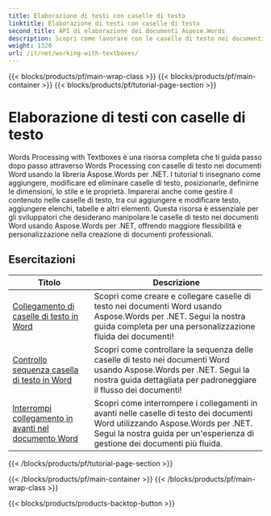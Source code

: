 ```yaml
---
title: Elaborazione di testi con caselle di testo
linktitle: Elaborazione di testi con caselle di testo
second_title: API di elaborazione dei documenti Aspose.Words
description: Scopri come lavorare con le caselle di testo nei documenti Word usando Aspose.Words per .NET. Esercitazioni dettagliate con codice di esempio per creare, manipolare e formattare in modo efficiente le caselle di testo.
weight: 1320
url: /it/net/working-with-textboxes/
---
```


{{< blocks/products/pf/main-wrap-class >}}
{{< blocks/products/pf/main-container >}}
{{< blocks/products/pf/tutorial-page-section >}}

# Elaborazione di testi con caselle di testo

Words Processing with Textboxes è una risorsa completa che ti guida passo dopo passo attraverso Words Processing con caselle di testo nei documenti Word usando la libreria Aspose.Words per .NET. I tutorial ti insegnano come aggiungere, modificare ed eliminare caselle di testo, posizionarle, definirne le dimensioni, lo stile e le proprietà. Imparerai anche come gestire il contenuto nelle caselle di testo, tra cui aggiungere e modificare testo, aggiungere elenchi, tabelle e altri elementi. Questa risorsa è essenziale per gli sviluppatori che desiderano manipolare le caselle di testo nei documenti Word usando Aspose.Words per .NET, offrendo maggiore flessibilità e personalizzazione nella creazione di documenti professionali.

 ## Esercitazioni
| Titolo | Descrizione |
| --- | --- |
| [Collegamento di caselle di testo in Word](./create-a-link/) | Scopri come creare e collegare caselle di testo nei documenti Word usando Aspose.Words per .NET. Segui la nostra guida completa per una personalizzazione fluida dei documenti! |
| [Controllo sequenza casella di testo in Word](./check-sequence/) | Scopri come controllare la sequenza delle caselle di testo nei documenti Word usando Aspose.Words per .NET. Segui la nostra guida dettagliata per padroneggiare il flusso dei documenti! |
| [Interrompi collegamento in avanti nel documento Word](./break-a-link/) | Scopri come interrompere i collegamenti in avanti nelle caselle di testo dei documenti Word utilizzando Aspose.Words per .NET. Segui la nostra guida per un'esperienza di gestione dei documenti più fluida. |
{{< /blocks/products/pf/tutorial-page-section >}}

{{< /blocks/products/pf/main-container >}}
{{< /blocks/products/pf/main-wrap-class >}}

{{< blocks/products/products-backtop-button >}}
